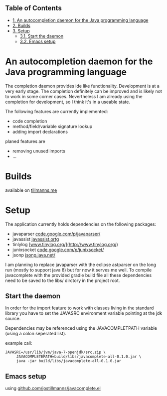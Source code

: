 <div id="table-of-contents">
<h2>Table of Contents</h2>
<div id="text-table-of-contents">
<ul>
<li><a href="#sec-1">1. An autocompletion daemon for the Java programming language</a></li>
<li><a href="#sec-2">2. Builds</a></li>
<li><a href="#sec-3">3. Setup</a>
<ul>
<li><a href="#sec-3-1">3.1. Start the daemon</a></li>
<li><a href="#sec-3-2">3.2. Emacs setup</a></li>
</ul>
</li>
</ul>
</div>
</div>

# An autocompletion daemon for the Java programming language<a id="sec-1" name="sec-1"></a>

The completion daemon provides ide like functionality. Development
is at a very early stage. The completion definitely can be improved and
is likely not to work in some corner cases. Nevertheless I am
already using the completion for development, so I think it's in a
useable state.

The following features are currently implemented:

-   code completion
-   method/field/variable signature lookup
-   adding import declarations

planed features are

-   removing unused imports
-   &#x2026;

# Builds<a id="sec-2" name="sec-2"></a>

available on [tillmanns.me](http://www.tillmanns.me/)

# Setup<a id="sec-3" name="sec-3"></a>

The application currently holds dependencies on the following packages:

-   javaparser [code.google.com/p/javaparser/](https://code.google.com/p/javaparser/)
-   javassist [javassist.ortg](http://www.csg.ci.i.u-tokyo.ac.jp/~chiba/javassist/)
-   tinlylog [www.tinylog.org/](http://www.tinylog.org/)
-   junixsocket [code.google.com/p/junixsocket/](https://code.google.com/p/junixsocket/)
-   jsonp [jsonp.java.net/](https://jsonp.java.net/)

I am planning to replace javaparser with the eclipse astparser on
the long run (mostly to support java 8) but for now it serves me
well. To compile javacomplete with the provided gradle build file
all these dependencies need to be saved to the libs/ dirctory in the
project root.

## Start the daemon<a id="sec-3-1" name="sec-3-1"></a>

In order for the import feature to work with classes living in the
standard library you have to set the JAVASRC environment variable
pointing at the jdk source.

Dependencies may be referenced using the JAVACOMPLETPATH variable
(using a colon seperated list).

example call:

    JAVASRC=/usr/lib/jvm/java-7-openjdk/src.zip \
         JAVACOMPLETEPATH=build/libs/javacomplete-all-0.1.0.jar \
         java -jar build/libs/javacomplete-all-0.1.0.jar

## Emacs setup<a id="sec-3-2" name="sec-3-2"></a>

using [github.com/jostillmanns/javacomplete.el](https://github.com/jostillmanns/javacomplete.el)